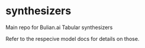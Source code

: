 # synthesizers

Main repo for Bulian.ai Tabular synthesizers

Refer to the respecive model docs for details on those.
